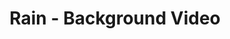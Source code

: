 ---
title: Rain - Background Video
builder: true
type: coming-soon

# Content section
sections:
  - headerSection
  - servicesSection
  - subscribeSection
  - contactSection
  - mapSection

# Background video and effect
rainVideoEffect: 
  enable: true
  ### URL or relative path to MP4 video
  videoURL: "/video/rzr_rain.mp4"
  poster: /images/rain-video-poster.jpg

---
